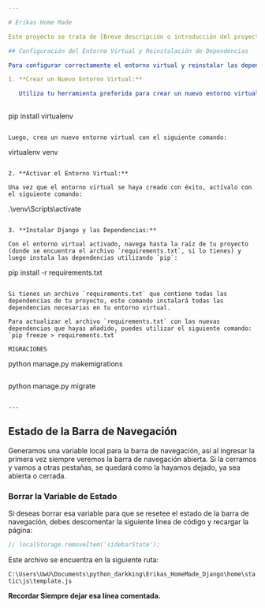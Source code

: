 ```yaml
---

# Erikas Home Made

Este proyecto se trata de [Breve descripción o introducción del proyecto].

## Configuración del Entorno Virtual y Reinstalación de Dependencias

Para configurar correctamente el entorno virtual y reinstalar las dependencias del proyecto después de clonar el repositorio desde GitHub, sigue estos pasos:

1. **Crear un Nuevo Entorno Virtual:**

   Utiliza tu herramienta preferida para crear un nuevo entorno virtual. Por ejemplo, si decides utilizar `virtualenv`, puedes instalarlo ejecutando el siguiente comando en tu terminal:
   
   ```
   pip install virtualenv
   ```

   Luego, crea un nuevo entorno virtual con el siguiente comando:
   
   ```
   virtualenv venv
   ```

2. **Activar el Entorno Virtual:**

   Una vez que el entorno virtual se haya creado con éxito, actívalo con el siguiente comando:
   
   ```
   .\venv\Scripts\activate
   ```

3. **Instalar Django y las Dependencias:**

   Con el entorno virtual activado, navega hasta la raíz de tu proyecto (donde se encuentra el archivo `requirements.txt`, si lo tienes) y luego instala las dependencias utilizando `pip`:
   
   ```
   pip install -r requirements.txt
   ```

   Si tienes un archivo `requirements.txt` que contiene todas las dependencias de tu proyecto, este comando instalará todas las dependencias necesarias en tu entorno virtual.

   Para actualizar el archivo `requirements.txt` con las nuevas dependencias que hayas añadido, puedes utilizar el siguiente comando: `pip freeze > requirements.txt`

   MIGRACIONES
   ```
   python manage.py makemigrations
   ```
   ```
   python manage.py migrate
   ```

---
```

## Estado de la Barra de Navegación

Generamos una variable local para la barra de navegación, así al ingresar la primera vez siempre veremos la barra de navegación abierta. Si la cerramos y vamos a otras pestañas, se quedará como la hayamos dejado, ya sea abierta o cerrada.

### Borrar la Variable de Estado

Si deseas borrar esa variable para que se resetee el estado de la barra de navegación, debes descomentar la siguiente línea de código y recargar la página:

```javascript
// localStorage.removeItem('sidebarState');
```

Este archivo se encuentra en la siguiente ruta:

`C:\Users\UwU\Documents\python_darkking\Erikas_HomeMade_Django\home\static\js\template.js`

**Recordar Siempre dejar esa línea comentada.**
